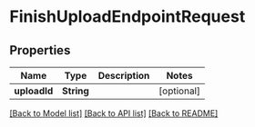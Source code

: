 # FinishUploadEndpointRequest

## Properties

Name | Type | Description | Notes
------------ | ------------- | ------------- | -------------
**uploadId** | **String** |  | [optional] 

[[Back to Model list]](../README.md#documentation-for-models) [[Back to API list]](../README.md#documentation-for-api-endpoints) [[Back to README]](../README.md)


